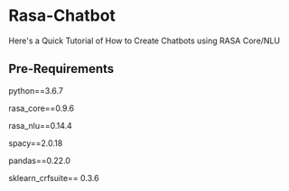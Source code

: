 # Rasa-Chatbot
Here's a Quick Tutorial of How to Create Chatbots using RASA Core/NLU

## Pre-Requirements

python==3.6.7

rasa_core==0.9.6

rasa_nlu==0.14.4

spacy==2.0.18

pandas==0.22.0

sklearn_crfsuite== 0.3.6
